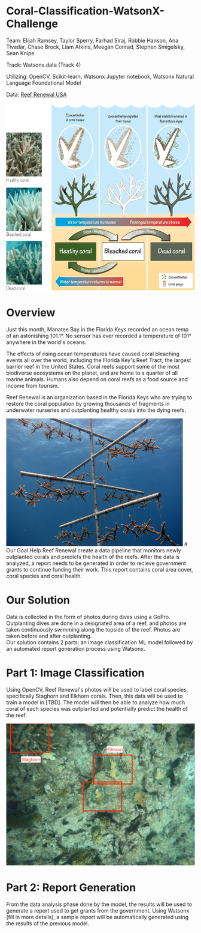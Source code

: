# Coral-Classification-WatsonX-Challenge
Team: Elijah Ramsey, Taylor Sperry, Farhad Siraj, Robbie Hanson, Ana Tivadar, Chase Brock, Liam Atkins, Meegan Conrad, Stephen Smigelsky, Sean Knipe    

Track: Watsonx.data (Track 4)     

Utilizing: OpenCV, Scikit-learn, Watsonx Jupyter notebook, Watsonx Natural Language Foundational Model    

Data: [Reef Renewal USA](https://reefrenewalusa.org)

<img src="ReadMe photos/18-Figure1.3-1.png" alt="Alt text" title="Bleaching" width="700" height="500">
 
# Overview 
Just this month, Manatee Bay in the Florida Keys recorded an ocean temp of an astonishing 101.1°. No sensor has ever recorded a temperature of 101° anywhere in the world's oceans. 

The effects of rising ocean temperatures have caused coral bleaching events all over the world, including the Florida Key's Reef Tract, the largest barrier reef in the United States. Coral reefs support some of the most biodiverse ecosystems on the planet, and are home to a quarter of all marine animals. Humans also depend on coral reefs as a food source and income from tourism. 

Reef Renewal is an organization based in the Florida Keys who are trying to restore the coral population by growing thousands of fragments in underwater nurseries and outplanting healthy corals into the dying reefs. 

<img src="ReadMe photos/staghorn-nursery-tree-salt-river-stx_noaa_472.jpg" alt="Alt text" title="Nursery">
# Our Goal
Help Reef Renewal create a data pipeline that monitors newly outplanted corals and predicts the health of the reefs. After the data is analyzed, a report needs to be generated in order to recieve government grants to continue funding their work. This report contains coral area cover, coral species and coral health.  

# Our Solution
Data is collected in the form of photos during dives using a GoPro. Outplanting dives are done in a designated area of a reef, and photos are taken continuously swimming along the topside of the reef. Photos are taken before and after outplanting.   
Our solution contains 2 parts: an image classification ML model followed by an automated report generation process using Watsonx. 

# Part 1: Image Classification
Using OpenCV, Reef Renewal's photos will be used to label coral species, specifically Staghorn and Elkhorn corals. Then, this data will be used to train a model in [TBD]. The model will then be able to analyze how much coral of each species was outplanted and potentially predict the health of the reef. 

<img src="ReadMe photos/G0027399.JPG " alt="Alt text" title="Classification Species">

# Part 2: Report Generation
From the data analysis phase done by the model, the results will be used to generate a report used to get grants from the government. Using Watsonx (fill in more details), a sample report will be automatically generated using the results of the previous model. 
